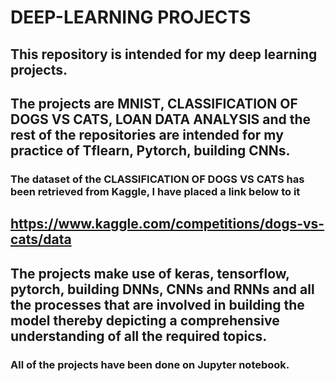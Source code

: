 # DEEP-LEARNING PROJECTS

## This repository is intended for my deep learning projects.
## The projects are MNIST, CLASSIFICATION OF DOGS VS CATS, LOAN DATA ANALYSIS and the rest of the repositories are intended for my practice of Tflearn, Pytorch, building CNNs.
### The dataset of the CLASSIFICATION OF DOGS VS CATS has been retrieved from Kaggle, I have placed a link below to it
## https://www.kaggle.com/competitions/dogs-vs-cats/data

## The projects make use of keras, tensorflow, pytorch, building DNNs, CNNs and RNNs and all the processes that are involved in building the model thereby depicting a comprehensive understanding of all the required topics.

### All of the projects have been done on Jupyter notebook.

